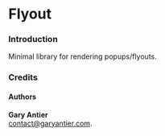 # Flyout

### Introduction

Minimal library for rendering popups/flyouts.

### Credits
#### Authors

**Gary Antier**\
[contact@garyantier.com](mailto:contact@garyantier.com).
